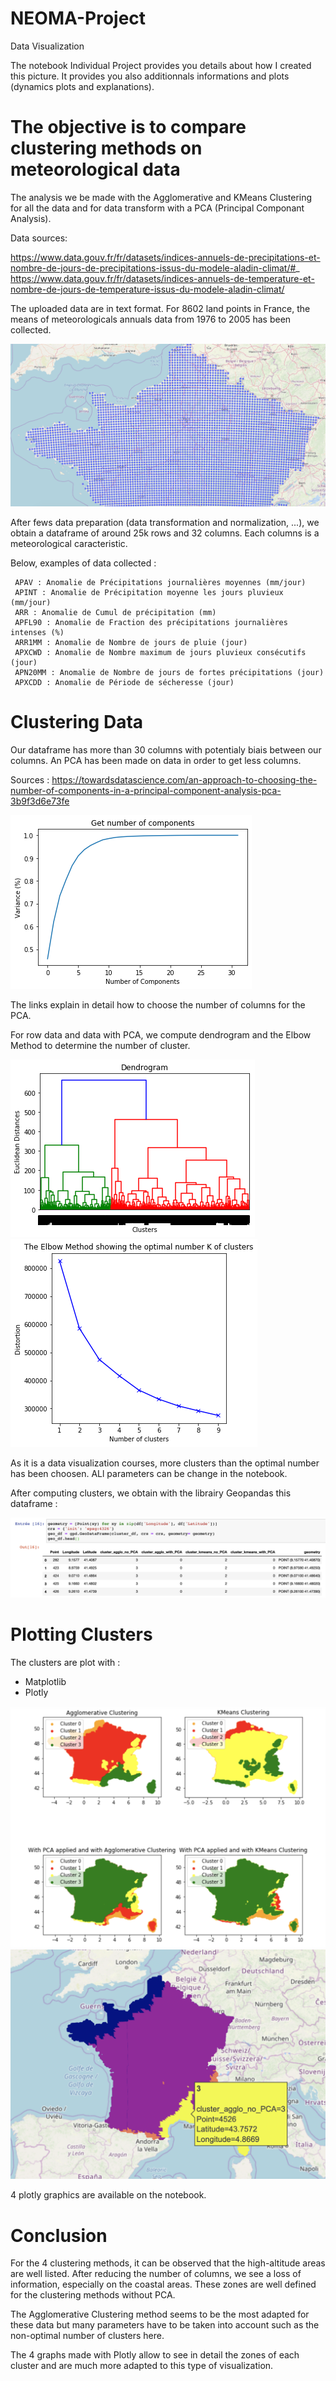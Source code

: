 # NEOMA-Project
Data Visualization 

The notebook Individual Project provides you details about how I created this picture. 
It provides you also additionnals informations and plots (dynamics plots and explanations).


# The objective is to compare clustering methods on meteorological data
The analysis we be made with the Agglomerative and KMeans Clustering for all the data and for data transform with a PCA (Principal Componant Analysis).

Data sources: 

https://www.data.gouv.fr/fr/datasets/indices-annuels-de-precipitations-et-nombre-de-jours-de-precipitations-issus-du-modele-aladin-climat/#_ 
https://www.data.gouv.fr/fr/datasets/indices-annuels-de-temperature-et-nombre-de-jours-de-temperature-issus-du-modele-aladin-climat/

The uploaded data are in text format. For 8602 land points in France, the means of meteorologicals annuals data from 1976 to 2005 has been collected.

![Part on the 8602 points around France](https://github.com/MarcJ94/NEOMA-Project/blob/master/Screen%20Files/Screen%201.png)

After fews data preparation (data transformation and normalization, ...), we obtain a dataframe of around 25k rows and 32 columns.
Each columns is a meteorological caracteristic. 

Below, examples of data collected : 

     APAV : Anomalie de Précipitations journalières moyennes (mm/jour)
     APINT : Anomalie de Précipitation moyenne les jours pluvieux (mm/jour)
     ARR : Anomalie de Cumul de précipitation (mm)
     APFL90 : Anomalie de Fraction des précipitations journalières intenses (%)
     ARR1MM : Anomalie de Nombre de jours de pluie (jour)
     APXCWD : Anomalie de Nombre maximum de jours pluvieux consécutifs (jour)
     APN20MM : Anomalie de Nombre de jours de fortes précipitations (jour)
     APXCDD : Anomalie de Période de sécheresse (jour)
     
# Clustering Data

Our dataframe has more than 30 columns with potentialy biais between our columns. 
An PCA has been made on data in order to get less columns. 

Sources : 
https://towardsdatascience.com/an-approach-to-choosing-the-number-of-components-in-a-principal-component-analysis-pca-3b9f3d6e73fe

![Define numbers of components for the PCA](https://github.com/MarcJ94/NEOMA-Project/blob/master/Screen%20Files/PCA.png)

The links explain in detail how to choose the number of columns for the PCA.

For row data and data with PCA, we compute dendrogram and the Elbow Method to determine the number of cluster.

![Compute dendrogram](https://github.com/MarcJ94/NEOMA-Project/blob/master/Screen%20Files/Dendrogram.png)
![The Elbow Method](https://github.com/MarcJ94/NEOMA-Project/blob/master/Screen%20Files/Elbow%20Method.png)

As it is a data visualization courses, more clusters than the optimal number has been choosen. ALl parameters can be change in the notebook.

After computing clusters, we obtain with the librairy Geopandas this dataframe : 

![Final DataFrame](https://github.com/MarcJ94/NEOMA-Project/blob/master/Screen%20Files/Clustering%20DataFrame.png)


# Plotting Clusters

The clusters are plot with : 
- Matplotlib
- Plotly 

![Plotting with Matplotlib](https://github.com/MarcJ94/NEOMA-Project/blob/master/Screen%20Files/Clustering%20Matplotlib.png)
![Plotting with Plotly](https://github.com/MarcJ94/NEOMA-Project/blob/master/Screen%20Files/Clustering%20Plotly.png)

4 plotly graphics are available on the notebook.

# Conclusion

For the 4 clustering methods, it can be observed that the high-altitude areas are well listed. 
After reducing the number of columns, we see a loss of information, especially on the coastal areas. These zones are well defined for the clustering methods without PCA.  

The Agglomerative Clustering method seems to be the most adapted for these data but many parameters have to be taken into account such as the non-optimal number of clusters here.

The 4 graphs made with Plotly allow to see in detail the zones of each cluster and are much more adapted to this type of visualization.

